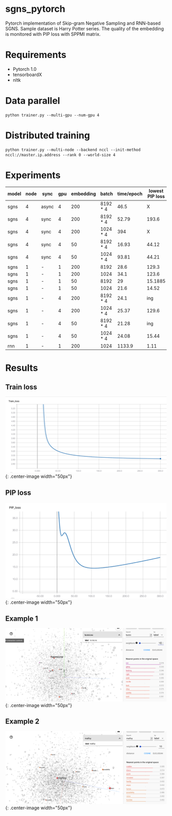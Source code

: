 # sgns_pytorch
Pytorch implementation of Skip-gram Negative Sampling and RNN-based SGNS. Sample dataset is Harry Potter series. The quality of the embedding is monitored with PIP loss with SPPMI matrix. 

# Requirements
- Pytorch 1.0
- tensorboardX
- nltk

# Data parallel
```
python trainer.py --multi-gpu --num-gpu 4
```

# Distributed training
```
python trainer.py --multi-node --backend nccl --init-method nccl://master.ip.address --rank 0 --world-size 4
```

# Experiments
| model | node | sync  | gpu | embedding | batch    | time/epoch | lowest PIP loss |
|-------|------|-------|-----|-----------|----------|------------|-----------------|
| sgns  | 4    | async | 4   | 200       | 8192 * 4 | 46.5       | X               |
| sgns  | 4    | sync  | 4   | 200       | 8192 * 4 | 52.79      | 193.6           |
| sgns  | 4    | sync  | 4   | 200       | 1024 * 4 | 394        | X               |
| sgns  | 4    | sync  | 4   | 50        | 8192 * 4 | 16.93      | 44.12           |
| sgns  | 4    | sync  | 4   | 50        | 1024 * 4 | 93.81      | 44.21           |
| sgns  | 1    | -     | 1   | 200       | 8192     | 28.6       | 129.3           |
| sgns  | 1    | -     | 1   | 200       | 1024     | 34.1       | 123.6           |
| sgns  | 1    | -     | 1   | 50        | 8192     | 29         | 15.1885         |
| sgns  | 1    | -     | 1   | 50        | 1024     | 21.6       | 14.52           |
| sgns  | 1    | -     | 4   | 200       | 8192 * 4 | 24.1       | ing             |
| sgns  | 1    | -     | 4   | 200       | 1024 * 4 | 25.37      | 129.6           |
| sgns  | 1    | -     | 4   | 50        | 8192 * 4 | 21.28      | ing             |
| sgns  | 1    | -     | 4   | 50        | 1024 * 4 | 24.08      | 15.44           |
| rnn   | 1    | -     | 1   | 200       | 1024     | 1133.9     | 1.11            |

# Results
## Train loss
![image](img/4.png){: .center-image width="50px"}

## PIP loss
![image](img/3.png){: .center-image width="50px"}

## Example 1
![image](img/2.png){: .center-image width="50px"}

## Example 2
![image](img/1.png){: .center-image width="50px"}
